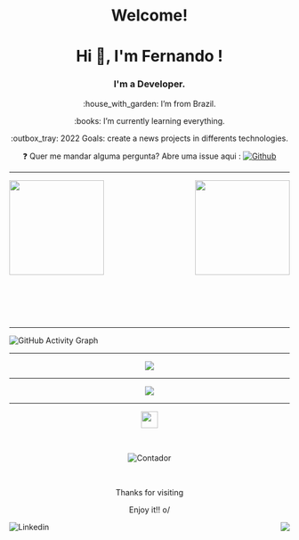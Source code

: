 
 <h1 align="center"><strong>Welcome!</strong></h1>

<h1 align="center">Hi 👋, I'm Fernando !</h1>
<h3 align="center">I'm a Developer.</h3> 


<p align="center">:house_with_garden: I’m from Brazil. </p>

<p align="center">:books: I’m currently learning everything. </p>

<p align="center"> :outbox_tray: 2022 Goals: create a news projects in differents technologies.  </p>

<p align="center">  
 ❓  Quer me mandar alguma pergunta? Abre uma issue aqui :  
  <a href="https://github.com/740fernando/740fernando/issues">
<img src="https://badgen.net/github/open-issues/740fernando/740fernando?color=1dd3d6" alt="Github">
</a>
</p>

----------------------------------------------------------------------------------

 
<img align="left" height="170px" src="https://github-readme-stats.vercel.app/api?username=740fernando&show_icons=true&theme=merko&count_private=true" />
<img align="right" height="170px" src="https://github-readme-stats.vercel.app/api/top-langs/?username=740fernando&layout=compact&theme=merko&count_private=true" />
<img height="250px" />

----------------------------------------------------------------------------------



![GitHub Activity Graph](https://activity-graph.herokuapp.com/graph?username=740fernando&bg_color=144a19&color=ff7c00&line=00ffff&point=ffffff&area=true&hide_border=false&count_private=true)


----------------------------------------------------------------------------------

<p align="center">
  <img alig src="https://github-profile-trophy.vercel.app/?username=740fernando&column=6&rank=SSS,SS,S,AAA,AA,A,B,C" />
</p>

----------------------------------------------------------------------------------

<p align="center">
  <img alig src="https://github-readme-streak-stats.herokuapp.com/?user=740fernando&theme=dark" />
</p>
 
----------------------------------------------------------------------------------

<p align="center"> 
<img align="center" src=https://github.com/TheDudeThatCode/TheDudeThatCode/blob/master/Assets/Earth.gif width="30">
</p>

<br>

<p align="center">  
 <img src="https://visitor-badge.laobi.icu/badge?page_id=740fernando.740fernando" alt="Contador">
</p>

<br>

<p align="center">  
Thanks for visiting
</p>
<p align="center">  
Enjoy it!! o/
</p>

 <a href="https://www.linkedin.com/in/fernando-luiz-de-souza-vieira-842890153/">
 <img align="left" src="https://img.shields.io/badge/-LinkedIn-blue?style=flat-square&logo=Linkedin&logoColor=white&link=https://www.linkedin.com/in/fernando-luiz-de-souza-vieira-842890153" alt="Linkedin">
</a>
<img align="right" src="https://img.shields.io/github/followers/740fernando?label=Follow&style=social" />
 <img/>







